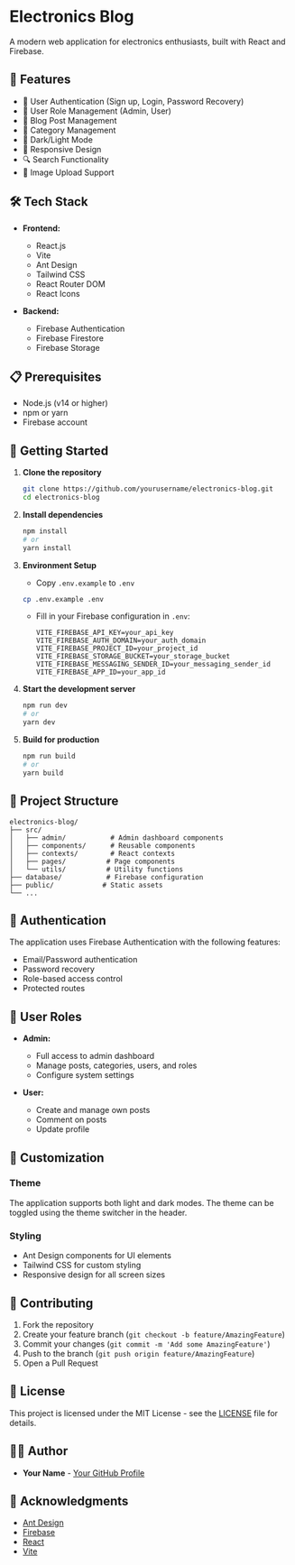 # Electronics Blog

A modern web application for electronics enthusiasts, built with React and Firebase.

## 🚀 Features

- 🔐 User Authentication (Sign up, Login, Password Recovery)
- 👥 User Role Management (Admin, User)
- 📝 Blog Post Management
- 📂 Category Management
- 🎨 Dark/Light Mode
- 📱 Responsive Design
- 🔍 Search Functionality
- 📸 Image Upload Support

## 🛠️ Tech Stack

- **Frontend:**
  - React.js
  - Vite
  - Ant Design
  - Tailwind CSS
  - React Router DOM
  - React Icons

- **Backend:**
  - Firebase Authentication
  - Firebase Firestore
  - Firebase Storage

## 📋 Prerequisites

- Node.js (v14 or higher)
- npm or yarn
- Firebase account

## 🚀 Getting Started

1. **Clone the repository**
   ```bash
   git clone https://github.com/yourusername/electronics-blog.git
   cd electronics-blog
   ```

2. **Install dependencies**
   ```bash
   npm install
   # or
   yarn install
   ```

3. **Environment Setup**
   - Copy `.env.example` to `.env`
   ```bash
   cp .env.example .env
   ```
   - Fill in your Firebase configuration in `.env`:
     ```
     VITE_FIREBASE_API_KEY=your_api_key
     VITE_FIREBASE_AUTH_DOMAIN=your_auth_domain
     VITE_FIREBASE_PROJECT_ID=your_project_id
     VITE_FIREBASE_STORAGE_BUCKET=your_storage_bucket
     VITE_FIREBASE_MESSAGING_SENDER_ID=your_messaging_sender_id
     VITE_FIREBASE_APP_ID=your_app_id
     ```

4. **Start the development server**
   ```bash
   npm run dev
   # or
   yarn dev
   ```

5. **Build for production**
   ```bash
   npm run build
   # or
   yarn build
   ```

## 📁 Project Structure

```
electronics-blog/
├── src/
│   ├── admin/           # Admin dashboard components
│   ├── components/      # Reusable components
│   ├── contexts/        # React contexts
│   ├── pages/          # Page components
│   └── utils/          # Utility functions
├── database/           # Firebase configuration
├── public/            # Static assets
└── ...
```

## 🔐 Authentication

The application uses Firebase Authentication with the following features:
- Email/Password authentication
- Password recovery
- Role-based access control
- Protected routes

## 👥 User Roles

- **Admin:**
  - Full access to admin dashboard
  - Manage posts, categories, users, and roles
  - Configure system settings

- **User:**
  - Create and manage own posts
  - Comment on posts
  - Update profile

## 🎨 Customization

### Theme
The application supports both light and dark modes. The theme can be toggled using the theme switcher in the header.

### Styling
- Ant Design components for UI elements
- Tailwind CSS for custom styling
- Responsive design for all screen sizes

## 🤝 Contributing

1. Fork the repository
2. Create your feature branch (`git checkout -b feature/AmazingFeature`)
3. Commit your changes (`git commit -m 'Add some AmazingFeature'`)
4. Push to the branch (`git push origin feature/AmazingFeature`)
5. Open a Pull Request

## 📝 License

This project is licensed under the MIT License - see the [LICENSE](LICENSE) file for details.

## 👨‍💻 Author

- **Your Name** - [Your GitHub Profile](https://github.com/yourusername)

## 🙏 Acknowledgments

- [Ant Design](https://ant.design/)
- [Firebase](https://firebase.google.com/)
- [React](https://reactjs.org/)
- [Vite](https://vitejs.dev/)

